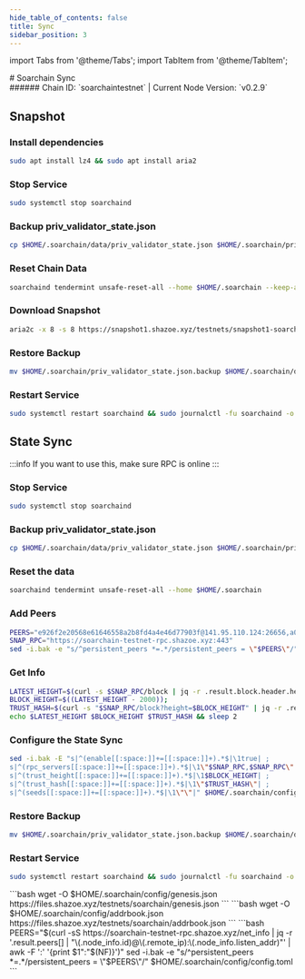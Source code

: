 ```yaml
---
hide_table_of_contents: false
title: Sync
sidebar_position: 3
---
```


import Tabs from '@theme/Tabs';
import TabItem from '@theme/TabItem';

<div className="h1-with-icon icon-soarchain">
# Soarchain Sync
</div>
###### Chain ID: `soarchaintestnet` | Current Node Version: `v0.2.9`

<Tabs>
  <TabItem value="snapshot" label="Snapshot" default>

## Snapshot

### Install dependencies

```bash
sudo apt install lz4 && sudo apt install aria2
```

### Stop Service

```bash
sudo systemctl stop soarchaind
```

### Backup priv_validator_state.json

```bash
cp $HOME/.soarchain/data/priv_validator_state.json $HOME/.soarchain/priv_validator_state.json.backup
```

### Reset Chain Data

```bash
soarchaind tendermint unsafe-reset-all --home $HOME/.soarchain --keep-addr-book
```

### Download Snapshot

```bash
aria2c -x 8 -s 8 https://snapshot1.shazoe.xyz/testnets/snapshot1-soarchain.tar.lz4 && lz4 -c -d snapshot1-soarchain.tar.lz4 | tar -x -C $HOME/.soarchain && rm snapshot1-soarchain.tar.lz4
```

### Restore Backup

```bash
mv $HOME/.soarchain/priv_validator_state.json.backup $HOME/.soarchain/data/priv_validator_state.json
```

### Restart Service

```bash
sudo systemctl restart soarchaind && sudo journalctl -fu soarchaind -o cat
```

  </TabItem>
  <TabItem class="tab" value="stateSync" label="State Sync">

## State Sync

:::info
If you want to use this, make sure RPC is online
:::

### Stop Service

```bash
sudo systemctl stop soarchaind
```

### Backup priv_validator_state.json

```bash
cp $HOME/.soarchain/data/priv_validator_state.json $HOME/.soarchain/priv_validator_state.json.backup
```

### Reset the data

```bash
soarchaind tendermint unsafe-reset-all --home $HOME/.soarchain
```

### Add Peers

```bash
PEERS="e926f2e20568e61646558a2b8fd4a4e46d77903f@141.95.110.124:26656,a028446e34e3c5bd198a60bf6e799a05e8db16a1@116.202.162.188:15656,8949fb771f2859248bf8b315b6f2934107f1cf5a@168.119.241.1:26656,27fc47bc018e1327eddfe99092cc64b3bc594bf9@144.76.97.251:26756,f3cd6b6ebf8376e17e630266348672517aca006a@46.4.5.45:27456,c722e6dc5f762b0ef19be7f8cc8fd67cdf988946@49.12.96.14:26656,3afb7974589e431293a370d10f4dcdb73fa96e9b@157.90.158.222:26656,f2ea5839ecea55e02a859f60926e94eef73a50a6@103.35.64.107:10656,707af7d29be8d3fff3c4f0cdc0b8986a6a8aff63@95.217.200.98:28656,15c8ce51492b22b13be095aac62cf2c33a1cf44e@65.109.68.87:30656,9990ab130eac92a2ed1c3d668e9a1c6e811e8f35@148.251.177.108:27456"
SNAP_RPC="https://soarchain-testnet-rpc.shazoe.xyz:443"
sed -i.bak -e "s/^persistent_peers *=.*/persistent_peers = \"$PEERS\"/" $HOME/.soarchain/config/config.toml
```

### Get Info

```bash
LATEST_HEIGHT=$(curl -s $SNAP_RPC/block | jq -r .result.block.header.height);
BLOCK_HEIGHT=$((LATEST_HEIGHT - 2000));
TRUST_HASH=$(curl -s "$SNAP_RPC/block?height=$BLOCK_HEIGHT" | jq -r .result.block_id.hash)
echo $LATEST_HEIGHT $BLOCK_HEIGHT $TRUST_HASH && sleep 2
```

### Configure the State Sync

```bash
sed -i.bak -E "s|^(enable[[:space:]]+=[[:space:]]+).*$|\1true| ;
s|^(rpc_servers[[:space:]]+=[[:space:]]+).*$|\1\"$SNAP_RPC,$SNAP_RPC\"| ;
s|^(trust_height[[:space:]]+=[[:space:]]+).*$|\1$BLOCK_HEIGHT| ;
s|^(trust_hash[[:space:]]+=[[:space:]]+).*$|\1\"$TRUST_HASH\"| ;
s|^(seeds[[:space:]]+=[[:space:]]+).*$|\1\"\"|" $HOME/.soarchain/config/config.toml
```

### Restore Backup

```bash
mv $HOME/.soarchain/priv_validator_state.json.backup $HOME/.soarchain/data/priv_validator_state.json
```

### Restart Service

```bash
sudo systemctl restart soarchaind && sudo journalctl -fu soarchaind -o cat
```

</TabItem>
<TabItem value="genesis" label="Genesis">
```bash
wget -O $HOME/.soarchain/config/genesis.json https://files.shazoe.xyz/testnets/soarchain/genesis.json
```
</TabItem>
<TabItem value="Addrbook" label="Addrbook">
```bash
wget -O $HOME/.soarchain/config/addrbook.json https://files.shazoe.xyz/testnets/soarchain/addrbook.json
```
</TabItem>
<TabItem value="peers" label="Peers">
```bash
PEERS="$(curl -sS https://soarchain-testnet-rpc.shazoe.xyz/net_info | jq -r '.result.peers[] | "\(.node_info.id)@\(.remote_ip):\(.node_info.listen_addr)"' | awk -F ':' '{print $1":"$(NF)}')"
sed -i.bak -e "s/^persistent_peers *=.*/persistent_peers = \"$PEERS\"/" $HOME/.soarchain/config/config.toml
```
</TabItem>
</Tabs>
